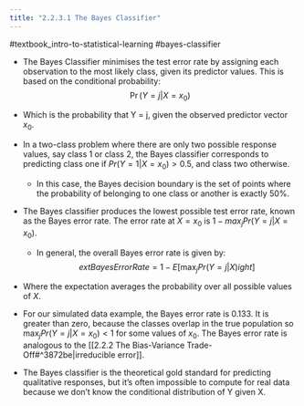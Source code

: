 ```yaml
---
title: "2.2.3.1 The Bayes Classifier"
---
```

#textbook_intro-to-statistical-learning #bayes-classifier

- The Bayes Classifier minimises the test error rate by assigning each observation to the most likely class, given its predictor values. This is based on the conditional probability: 
$$\Pr(Y = j | X = x_0)$$
- Which is the probability that Y = j, given the observed predictor vector $x_0$. 

- In a two-class problem where there are only two possible response values, say class 1 or class 2, the Bayes classifier corresponds to predicting class one if $Pr(Y = 1|X = x_0) > 0.5$, and class two otherwise. 
    - In this case, the Bayes decision boundary is the set of points where the probability of belonging to one class or another is exactly 50%. 

- The Bayes classifier produces the lowest possible test error rate, known as the Bayes error rate. The error rate at $X = x_0$ is $1−max_j Pr(Y = j|X = x_0)$.
    - In general, the overall Bayes error rate is given by:
  $$ 	ext{{Bayes Error Rate}} = 1 - E\left[\max_j Pr(Y = j|X)ight] $$   
- Where the expectation averages the probability over all possible values of $X$. 

- For our simulated data example, the Bayes error rate is 0.133. It is greater than zero, because the classes overlap in the true population so $\max_j Pr(Y = j|X = x_0) < 1$ for some values of $x_0$. The Bayes error rate is analogous to the [[2.2.2 The Bias-Variance Trade-Off#^3872be|irreducible error]]. 
  
- The Bayes classifier is the theoretical gold standard for predicting qualitative responses, but it’s often impossible to compute for real data because we don’t know the conditional distribution of Y given X.
